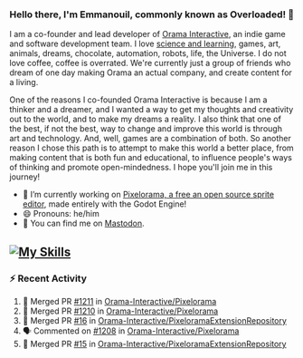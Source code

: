 ### Hello there, I'm Emmanouil, commonly known as Overloaded! 👋
I am a co-founder and lead developer of [Orama Interactive](https://www.oramainteractive.com/), an indie game and software development team. I love [science and learning](https://github.com/OverloadedOrama/KnowledgeBase), games, art, animals, dreams, chocolate, automation, robots, life, the Universe. I do not love coffee, coffee is overrated. We're currently just a group of friends who dream of one day making Orama an actual company, and create content for a living.

One of the reasons I co-founded Orama Interactive is because I am a thinker and a dreamer, and I wanted a way to get my thoughts and creativity out to the world, and to make my dreams a reality. I also think that one of the best, if not the best, way to change and improve this world is through art and technology. And, well, games are a combination of both. So another reason I chose this path is to attempt to make this world a better place, from making content that is both fun and educational, to influence people's ways of thinking and promote open-mindedness. I hope you'll join me in this journey!

- 🔭 I’m currently working on [Pixelorama, a free an open source sprite editor](https://github.com/Orama-Interactive/Pixelorama), made entirely with the Godot Engine!
- 😄 Pronouns: he/him
- 🐘 You can find me on <a rel="me" href="https://mastodon.social/@Overloaded">Mastodon</a>.

[![My Skills](https://skillicons.dev/icons?i=godot,py,cpp,cs,git,linux,html)](https://skillicons.dev)
---

### :zap: Recent Activity

<!--START_SECTION:activity-->
1. 🎉 Merged PR [#1211](https://github.com/Orama-Interactive/Pixelorama/pull/1211) in [Orama-Interactive/Pixelorama](https://github.com/Orama-Interactive/Pixelorama)
2. 🎉 Merged PR [#1210](https://github.com/Orama-Interactive/Pixelorama/pull/1210) in [Orama-Interactive/Pixelorama](https://github.com/Orama-Interactive/Pixelorama)
3. 🎉 Merged PR [#16](https://github.com/Orama-Interactive/PixeloramaExtensionRepository/pull/16) in [Orama-Interactive/PixeloramaExtensionRepository](https://github.com/Orama-Interactive/PixeloramaExtensionRepository)
4. 🗣 Commented on [#1208](https://github.com/Orama-Interactive/Pixelorama/pull/1208#issuecomment-2766019136) in [Orama-Interactive/Pixelorama](https://github.com/Orama-Interactive/Pixelorama)
5. 🎉 Merged PR [#15](https://github.com/Orama-Interactive/PixeloramaExtensionRepository/pull/15) in [Orama-Interactive/PixeloramaExtensionRepository](https://github.com/Orama-Interactive/PixeloramaExtensionRepository)
<!--END_SECTION:activity-->

<!--
**OverloadedOrama/OverloadedOrama** is a ✨ _special_ ✨ repository because its `README.md` (this file) appears on your GitHub profile.

Here are some ideas to get you started:

- 👯 I’m looking to collaborate on ...
- 🤔 I’m looking for help with ...
- 💬 Ask me about ...
- 📫 How to reach me: ...
- ⚡ Fun fact: ...
-->

